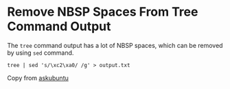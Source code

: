 # Remove NBSP Spaces From Tree Command Output

The `tree` command output has a lot of NBSP spaces, which can be removed by using `sed` command.

```shell
tree | sed 's/\xc2\xa0/ /g' > output.txt
```

Copy from [askubuntu](https://askubuntu.com/a/1467798)
